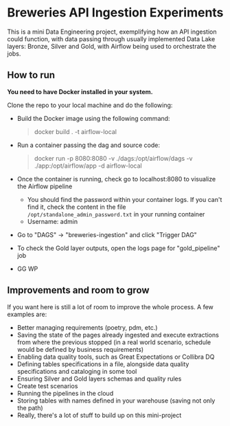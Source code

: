 # Breweries API Ingestion Experiments

This is a mini Data Engineering project, exemplifying how an API ingestion could function, with data passing through usually implemented Data Lake layers: Bronze, Silver and Gold, with Airflow being used to orchestrate the jobs.

## How to run

**You need to have Docker installed in your system.**

Clone the repo to your local machine and do the following:

- Build the Docker image using the following command:
    > docker build . -t airflow-local

- Run a container passing the dag and source code:
    > docker run -p 8080:8080 -v ./dags:/opt/airflow/dags -v ./app:/opt/airflow/app -d airflow-local

- Once the container is running, check go to localhost:8080 to visualize the Airflow pipeline
    - You should find the password within your container logs. If you can't find it, check the content in the file `/opt/standalone_admin_password.txt` in your running container
    - Username: admin

- Go to "DAGS" -> "breweries-ingestion" and click "Trigger DAG"

- To check the Gold layer outputs, open the logs page for "gold_pipeline" job

- GG WP

## Improvements and room to grow
If you want here is still a lot of room to improve the whole process. A few examples are:
- Better managing requirements (poetry, pdm, etc.)
- Saving the state of the pages already ingested and execute extractions from where the previous stopped (in a real world scenario, schedule would be defined by business requirements)
- Enabling data quality tools, such as Great Expectations or Collibra DQ
- Defining tables specifications in a file, alongside data quality specifications and cataloging in some tool
- Ensuring Silver and Gold layers schemas and quality rules
- Create test scenarios
- Running the pipelines in the cloud
- Storing tables with names defined in your warehouse (saving not only the path)
- Really, there's a lot of stuff to build up on this mini-project